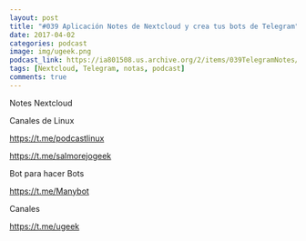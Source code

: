 ```yaml
---
layout: post
title: "#039 Aplicación Notes de Nextcloud y crea tus bots de Telegram"
date: 2017-04-02
categories: podcast
image: img/ugeek.png
podcast_link: https://ia801508.us.archive.org/2/items/039TelegramNotes/%23039%20Telegram%2c%20Notes.mp3
tags: [Nextcloud, Telegram, notas, podcast]
comments: true
---
```

Notes Nextcloud



Canales de Linux

https://t.me/podcastlinux

https://t.me/salmorejogeek



Bot para hacer Bots

https://t.me/Manybot



Canales

https://t.me/ugeek

